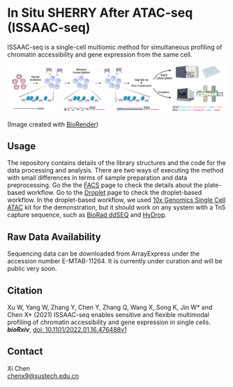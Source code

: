 # In Situ SHERRY After ATAC-seq (ISSAAC-seq)
ISSAAC-seq is a single-cell multiomic method for simultaneous profiling of chromatin accessibility and gene expression from the same cell.


![](scripts_data/ISSAAC-seq.png)

(Image created with [BioRender](https://biorender.com/))


## Usage

The repository contains details of the library structures and the code for the data processing and analysis. There are two ways of executing the method with small differences in terms of sample preparation and data preprocessing. Go the the [FACS](https://github.com/dbrg77/ISSAAC-seq/blob/main/FACS.md) page to check the details about the plate-based workflow. Go to the [Droplet](https://github.com/dbrg77/ISSAAC-seq/blob/main/Droplet.md) page to check the droplet-based workflow. In the droplet-based workflow, we used [10x Genomics Single Cell ATAC](https://www.nature.com/articles/s41587-019-0206-z) kit for the demonstration, but it should work on any system with a Tn5 capture sequence, such as [BioRad ddSEQ](https://www.nature.com/articles/s41587-019-0147-6) and [HyDrop](https://www.biorxiv.org/content/10.1101/2021.06.04.447104v1).

## Raw Data Availability

Sequencing data can be downloaded from ArrayExpress under the accession number E-MTAB-11264. It is currently under curation and will be public very soon.

## Citation

Xu W, Yang W, Zhang Y, Chen Y, Zhang Q, Wang X, Song K, Jin W\* and Chen X\* (2021) ISSAAC-seq enables sensitive and flexible multimodal profiling of chromatin accessibility and gene expression in single cells. ___bioRxiv___, [doi: 10.1101/2022.01.16.476488v1](https://www.biorxiv.org/content/10.1101/2022.01.16.476488v1)

## Contact

Xi Chen  
chenx9@sustech.edu.cn
